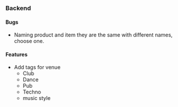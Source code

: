 ### Backend

#### Bugs

- Naming product and item they are the same with different names, choose one.

#### Features

- Add tags for venue
  - Club
  - Dance
  - Pub
  - Techno
  - music style
